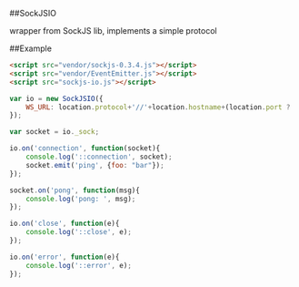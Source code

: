 ##SockJSIO

wrapper from SockJS lib, implements a simple protocol


##Example

```HTML
<script src="vendor/sockjs-0.3.4.js"></script>
<script src="vendor/EventEmitter.js"></script>
<script src="sockjs-io.js"></script>
````

```JavaScript
var io = new SockJSIO({
    WS_URL: location.protocol+'//'+location.hostname+(location.port ? ':'+location.port: '')+"/ws"
});

var socket = io._sock;

io.on('connection', function(socket){
    console.log('::connection', socket);
    socket.emit('ping', {foo: "bar"});
});

socket.on('pong', function(msg){
    console.log('pong: ', msg);
});

io.on('close', function(e){
    console.log('::close', e);
});

io.on('error', function(e){
    console.log('::error', e);
});
````